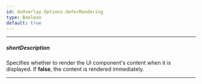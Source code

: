 ```yaml
---
id: dxOverlay.Options.deferRendering
type: Boolean
default: true
---
```

---
##### shortDescription
Specifies whether to render the UI component's content when it is displayed. If **false**, the content is rendered immediately.

---
